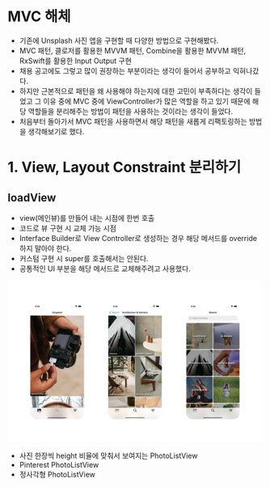 # MVC 해체
- 기존에 Unsplash 사진 앱을 구현할 때 다양한 방법으로 구현해봤다.
- MVC 패턴, 클로저를 활용한 MVVM 패턴, Combine을 활용한 MVVM 패턴, RxSwift를 활용한 Input Output 구현
- 채용 공고에도 그렇고 많이 권장하는 부분이라는 생각이 들어서 공부하고 익혀나갔다.
- 하지만 근본적으로 패턴을 왜 사용해야 하는지에 대한 고민이 부족하다는 생각이 들었고 그 이유 중에 MVC 중에 ViewController가 많은 역할을 하고 있기 때문에 해당 역할들을 분리해주는 방법이 패턴을 사용하는 것이라는 생각이 들었다.
- 처음부터 돌아가서 MVC 패턴을 사용하면서 해당 패턴을 새롭게 리팩토링하는 방법을 생각해보기로 했다.

# 1. View, Layout Constraint 분리하기
## loadView
- view(메인뷰)를 만들어 내는 시점에 한번 호출
- 코드로 뷰 구현 시 교체 가능 시점
- Interface Builder로 View Controller로 생성하는 경우 해당 메서드를 override하지 말아야 한다.
- 커스텀 구현 시 super를 호출해서는 안된다.
- 공통적인 UI 부분을 해당 메서드로 교체해주려고 사용했다.

![step1_1](https://github.com/hhhan0315/Unsplash/blob/main/screenshot/MVC_step1_1.png)

- 사진 한장씩 height 비율에 맞춰서 보여지는 PhotoListView
- Pinterest PhotoListView
- 정사각형 PhotoListView
